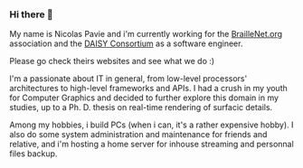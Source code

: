 ### Hi there 👋

My name is Nicolas Pavie and i'm currently working for the [BrailleNet.org](https://www.braillenet.org) association and the [DAISY Consortium](https://www.daisy.org) as a software engineer. 

Please go check theirs websites and see what we do :)

I'm a passionate about IT in general, from low-level processors' architectures to high-level frameworks and APIs.
I had a crush in my youth for Computer Graphics and decided to further explore this domain in my studies, up to a Ph. D. thesis on real-time rendering of surfacic details.

Among my hobbies, i build PCs (when i can, it's a rather expensive hobby).
I also do some system administration and maintenance for friends and relative, and i'm hosting a home server for inhouse streaming and personnal files backup.


<!--
**NPavie/npavie** is a ✨ _special_ ✨ repository because its `README.md` (this file) appears on your GitHub profile.

Here are some ideas to get you started:

- 🔭 I’m currently working on ...
- 🌱 I’m currently learning ...
- 👯 I’m looking to collaborate on ...
- 🤔 I’m looking for help with ...
- 💬 Ask me about ...
- 📫 How to reach me: ...
- 😄 Pronouns: ...
- ⚡ Fun fact: ...
-->
